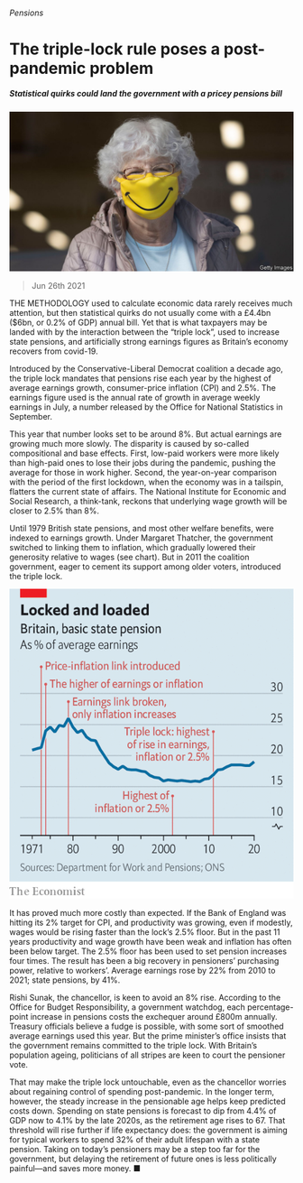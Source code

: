 ###### Pensions

# The triple-lock rule poses a post-pandemic problem 

##### Statistical quirks could land the government with a pricey pensions bill 

![image](images/20210626_brp505.jpg) 

> Jun 26th 2021 

THE METHODOLOGY used to calculate economic data rarely receives much attention, but then statistical quirks do not usually come with a £4.4bn ($6bn, or 0.2% of GDP) annual bill. Yet that is what taxpayers may be landed with by the interaction between the “triple lock”, used to increase state pensions, and artificially strong earnings figures as Britain’s economy recovers from covid-19.

Introduced by the Conservative-Liberal Democrat coalition a decade ago, the triple lock mandates that pensions rise each year by the highest of average earnings growth, consumer-price inflation (CPI) and 2.5%. The earnings figure used is the annual rate of growth in average weekly earnings in July, a number released by the Office for National Statistics in September.


This year that number looks set to be around 8%. But actual earnings are growing much more slowly. The disparity is caused by so-called compositional and base effects. First, low-paid workers were more likely than high-paid ones to lose their jobs during the pandemic, pushing the average for those in work higher. Second, the year-on-year comparison with the period of the first lockdown, when the economy was in a tailspin, flatters the current state of affairs. The National Institute for Economic and Social Research, a think-tank, reckons that underlying wage growth will be closer to 2.5% than 8%.

Until 1979 British state pensions, and most other welfare benefits, were indexed to earnings growth. Under Margaret Thatcher, the government switched to linking them to inflation, which gradually lowered their generosity relative to wages (see chart). But in 2011 the coalition government, eager to cement its support among older voters, introduced the triple lock.

![image](images/20210626_BRC600.png) 


It has proved much more costly than expected. If the Bank of England was hitting its 2% target for CPI, and productivity was growing, even if modestly, wages would be rising faster than the lock’s 2.5% floor. But in the past 11 years productivity and wage growth have been weak and inflation has often been below target. The 2.5% floor has been used to set pension increases four times. The result has been a big recovery in pensioners’ purchasing power, relative to workers’. Average earnings rose by 22% from 2010 to 2021; state pensions, by 41%.

Rishi Sunak, the chancellor, is keen to avoid an 8% rise. According to the Office for Budget Responsibility, a government watchdog, each percentage-point increase in pensions costs the exchequer around £800m annually. Treasury officials believe a fudge is possible, with some sort of smoothed average earnings used this year. But the prime minister’s office insists that the government remains committed to the triple lock. With Britain’s population ageing, politicians of all stripes are keen to court the pensioner vote.

That may make the triple lock untouchable, even as the chancellor worries about regaining control of spending post-pandemic. In the longer term, however, the steady increase in the pensionable age helps keep predicted costs down. Spending on state pensions is forecast to dip from 4.4% of GDP now to 4.1% by the late 2020s, as the retirement age rises to 67. That threshold will rise further if life expectancy does: the government is aiming for typical workers to spend 32% of their adult lifespan with a state pension. Taking on today’s pensioners may be a step too far for the government, but delaying the retirement of future ones is less politically painful—and saves more money. ■

